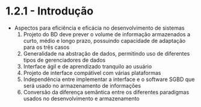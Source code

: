 # 1.2.1 - Introdução

* Aspectos para eficiência e eficácia no desenvolvimento de sistemas
  1. Projeto do BD deve prever o volume de informação armazenados a curto, médio e longo prazo, possuindo capacidade de adaptação para os três casos
  2. Generalidade na abstração de dados, permitindo uso de diferentes tipos de gerenciadores de dados
  3. Interface ágil e de aprendizado tranquilo ao usuário
  4. Projeto de interface compátivel com várias plataformas
  5. Independência entre implementar a interface e o software SGBD que será usado no armazenamento de informações
  6. Conversão da diferença semântica entre os diferentes paradigmas usados no desenvolvimento e armazenamento
